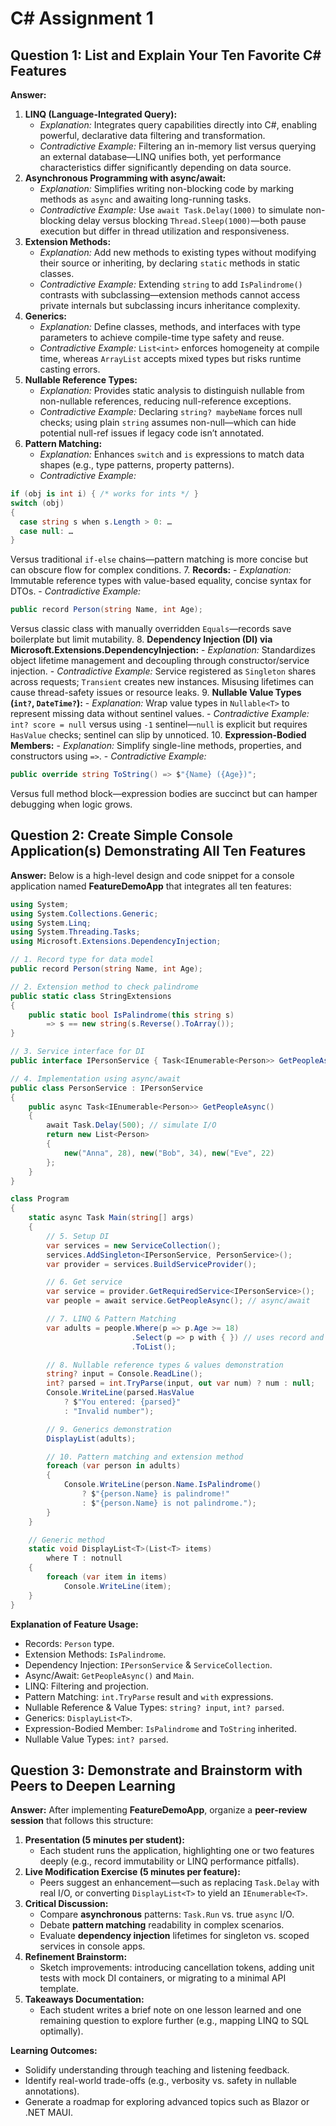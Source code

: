 # C# Assignment 1

## Question 1: List and Explain Your Ten Favorite C\# Features 

**Answer:**

1. **LINQ (Language-Integrated Query):**
    - *Explanation:* Integrates query capabilities directly into C\#, enabling powerful, declarative data filtering and transformation.
    - *Contradictive Example:* Filtering an in-memory list versus querying an external database—LINQ unifies both, yet performance characteristics differ significantly depending on data source.
2. **Asynchronous Programming with async/await:**
    - *Explanation:* Simplifies writing non-blocking code by marking methods as `async` and awaiting long-running tasks.
    - *Contradictive Example:* Use `await Task.Delay(1000)` to simulate non-blocking delay versus blocking `Thread.Sleep(1000)`—both pause execution but differ in thread utilization and responsiveness.
3. **Extension Methods:**
    - *Explanation:* Add new methods to existing types without modifying their source or inheriting, by declaring `static` methods in static classes.
    - *Contradictive Example:* Extending `string` to add `IsPalindrome()` contrasts with subclassing—extension methods cannot access private internals but subclassing incurs inheritance complexity.
4. **Generics:**
    - *Explanation:* Define classes, methods, and interfaces with type parameters to achieve compile-time type safety and reuse.
    - *Contradictive Example:* `List<int>` enforces homogeneity at compile time, whereas `ArrayList` accepts mixed types but risks runtime casting errors.
5. **Nullable Reference Types:**
    - *Explanation:* Provides static analysis to distinguish nullable from non-nullable references, reducing null-reference exceptions.
    - *Contradictive Example:* Declaring `string? maybeName` forces null checks; using plain `string` assumes non-null—which can hide potential null-ref issues if legacy code isn’t annotated.
6. **Pattern Matching:**
    - *Explanation:* Enhances `switch` and `is` expressions to match data shapes (e.g., type patterns, property patterns).
    - *Contradictive Example:*

```csharp
if (obj is int i) { /* works for ints */ }  
switch (obj)  
{  
  case string s when s.Length > 0: …  
  case null: …  
}
```

Versus traditional `if-else` chains—pattern matching is more concise but can obscure flow for complex conditions.
7. **Records:**
    - *Explanation:* Immutable reference types with value-based equality, concise syntax for DTOs.
    - *Contradictive Example:*

```csharp
public record Person(string Name, int Age);
```

Versus classic class with manually overridden `Equals`—records save boilerplate but limit mutability.
8. **Dependency Injection (DI) via Microsoft.Extensions.DependencyInjection:**
    - *Explanation:* Standardizes object lifetime management and decoupling through constructor/service injection.
    - *Contradictive Example:* Service registered as `Singleton` shares across requests; `Transient` creates new instances. Misusing lifetimes can cause thread-safety issues or resource leaks.
9. **Nullable Value Types (`int?`, `DateTime?`):**
    - *Explanation:* Wrap value types in `Nullable<T>` to represent missing data without sentinel values.
    - *Contradictive Example:* `int? score = null` versus using `-1` sentinel—`null` is explicit but requires `HasValue` checks; sentinel can slip by unnoticed.
10. **Expression-Bodied Members:**
    - *Explanation:* Simplify single-line methods, properties, and constructors using `=>`.
    - *Contradictive Example:*

```csharp
public override string ToString() => $"{Name} ({Age})";
```

Versus full method block—expression bodies are succinct but can hamper debugging when logic grows.

## Question 2: Create Simple Console Application(s) Demonstrating All Ten Features 

**Answer:**
Below is a high-level design and code snippet for a console application named **FeatureDemoApp** that integrates all ten features:

```csharp
using System;
using System.Collections.Generic;
using System.Linq;
using System.Threading.Tasks;
using Microsoft.Extensions.DependencyInjection;

// 1. Record type for data model
public record Person(string Name, int Age);

// 2. Extension method to check palindrome
public static class StringExtensions
{
    public static bool IsPalindrome(this string s)
        => s == new string(s.Reverse().ToArray());
}

// 3. Service interface for DI
public interface IPersonService { Task<IEnumerable<Person>> GetPeopleAsync(); }

// 4. Implementation using async/await
public class PersonService : IPersonService
{
    public async Task<IEnumerable<Person>> GetPeopleAsync()
    {
        await Task.Delay(500); // simulate I/O
        return new List<Person>
        {
            new("Anna", 28), new("Bob", 34), new("Eve", 22)
        };
    }
}

class Program
{
    static async Task Main(string[] args)
    {
        // 5. Setup DI
        var services = new ServiceCollection();
        services.AddSingleton<IPersonService, PersonService>();
        var provider = services.BuildServiceProvider();

        // 6. Get service
        var service = provider.GetRequiredService<IPersonService>();
        var people = await service.GetPeopleAsync(); // async/await

        // 7. LINQ & Pattern Matching
        var adults = people.Where(p => p.Age >= 18)
                           .Select(p => p with { }) // uses record and expression-bodied clone
                           .ToList();

        // 8. Nullable reference types & values demonstration
        string? input = Console.ReadLine();
        int? parsed = int.TryParse(input, out var num) ? num : null;
        Console.WriteLine(parsed.HasValue
            ? $"You entered: {parsed}"
            : "Invalid number");

        // 9. Generics demonstration
        DisplayList(adults);

        // 10. Pattern matching and extension method
        foreach (var person in adults)
        {
            Console.WriteLine(person.Name.IsPalindrome()
                ? $"{person.Name} is palindrome!"
                : $"{person.Name} is not palindrome.");
        }
    }

    // Generic method
    static void DisplayList<T>(List<T> items)
        where T : notnull
    {
        foreach (var item in items)
            Console.WriteLine(item);
    }
}
```

**Explanation of Feature Usage:**

- Records: `Person` type.
- Extension Methods: `IsPalindrome`.
- Dependency Injection: `IPersonService` \& `ServiceCollection`.
- Async/Await: `GetPeopleAsync()` and `Main`.
- LINQ: Filtering and projection.
- Pattern Matching: `int.TryParse` result and `with` expressions.
- Nullable Reference \& Value Types: `string? input`, `int? parsed`.
- Generics: `DisplayList<T>`.
- Expression-Bodied Member: `IsPalindrome` and `ToString` inherited.
- Nullable Value Types: `int? parsed`.


## Question 3: Demonstrate and Brainstorm with Peers to Deepen Learning 

**Answer:**
After implementing **FeatureDemoApp**, organize a **peer‐review session** that follows this structure:

1. **Presentation (5 minutes per student):**
    - Each student runs the application, highlighting one or two features deeply (e.g., record immutability or LINQ performance pitfalls).
2. **Live Modification Exercise (5 minutes per feature):**
    - Peers suggest an enhancement—such as replacing `Task.Delay` with real I/O, or converting `DisplayList<T>` to yield an `IEnumerable<T>`.
3. **Critical Discussion:**
    - Compare **asynchronous** patterns: `Task.Run` vs. true `async` I/O.
    - Debate **pattern matching** readability in complex scenarios.
    - Evaluate **dependency injection** lifetimes for singleton vs. scoped services in console apps.
4. **Refinement Brainstorm:**
    - Sketch improvements: introducing cancellation tokens, adding unit tests with mock DI containers, or migrating to a minimal API template.
5. **Takeaways Documentation:**
    - Each student writes a brief note on one lesson learned and one remaining question to explore further (e.g., mapping LINQ to SQL optimally).

**Learning Outcomes:**

- Solidify understanding through teaching and listening feedback.
- Identify real-world trade-offs (e.g., verbosity vs. safety in nullable annotations).
- Generate a roadmap for exploring advanced topics such as Blazor or .NET MAUI.
